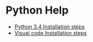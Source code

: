 # Python Help 

* [Python 3.4 Installation steps](https://github.com/kamesh84/python-example/blob/master/VisualCode.MD)
* [Visual code Installation steps](https://github.com/kamesh84/python-example/blob/master/installation-python34.md)


